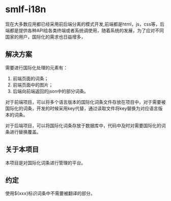 # smlf-i18n

现在大多数应用都已经采用前后端分离的模式开发,前端都是html，js，css等，后端都是提供各种API给各类终端或者系统调使用，随着系统的发展，为了应对不同国家的用户，国际化的需求也日益增多，

## 解决方案

需要进行国际化处理的元素有：

1. 前端页面的词条；
2. 前端页面中的图片；
2. 后端向前端返回的json中的部分词条。

对于前端项目，可以将多个语言版本的国际化词条文件存放在项目中，对于需要被国际化的词条，开发的时候采用key代替，通过读取文件将key替换为对应语言版本的词条。

对于后端项目，可以将国际化词条存放于数据库中，代码中及时对需要国际化的词条进行替换覆盖。

## 关于本项目

本项目是对国际化词条进行管理的平台。

## 约定

使用${xxx}标识词条中不需要被翻译的部分。